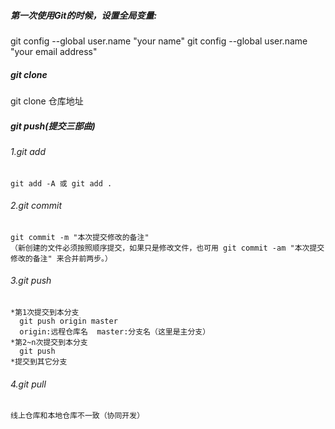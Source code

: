 ##### 第一次使用Git的时候，设置全局变量:
  git config --global user.name "your name"
  git config --global user.name "your email address"
##### git clone
  git clone 仓库地址
##### git push(提交三部曲)
  ###### 1.git add
    git add -A 或 git add .
  ###### 2.git commit
    git commit -m "本次提交修改的备注"
    （新创建的文件必须按照顺序提交，如果只是修改文件，也可用 git commit -am "本次提交修改的备注" 来合并前两步。）
  ###### 3.git push
    *第1次提交到本分支
      git push origin master
      origin:远程仓库名  master:分支名（这里是主分支）
    *第2~n次提交到本分支
      git push
    *提交到其它分支
  ###### 4.git pull
    线上仓库和本地仓库不一致（协同开发）
